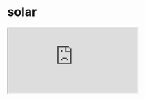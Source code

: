 # solar

<iframe src="https://docs.google.com/spreadsheets/d/e/2PACX-1vTlxPTfLe0k6y1vb_APuLcbDHsha5vKv6HDo_B8NKf1SPhIaVeg2Skg5Hyg8tt4i6ZA4yOAaYZ-xAZq/pubhtml?gid=1712437496&amp;single=true&amp;widget=true&amp;headers=false"></iframe>
